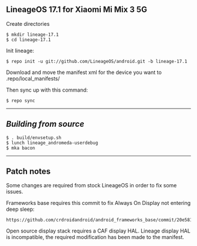 LineageOS 17.1 for Xiaomi Mi Mix 3 5G
------------------------------------

Create directories

	$ mkdir lineage-17.1
	$ cd lineage-17.1

Init lineage:

	$ repo init -u git://github.com/LineageOS/android.git -b lineage-17.1
  

Download and move the manifest xml for the device you want to .repo/local_manifests/

Then sync up with this command:

	$ repo sync

-------------
 
_Building from source_
---------------

	$ . build/envsetup.sh
	$ lunch lineage_andromeda-userdebug
	$ mka bacon

-------------

Patch notes
-----------

Some changes are required from stock LineageOS in order to fix some issues.

Frameworks base requires this commit to fix Always On Display not entering deep sleep:

	https://github.com/crdroidandroid/android_frameworks_base/commit/20e5811d89084a9bf8002e08e513273c94024341

Open source display stack requires a CAF display HAL. Lineage display HAL is incompatible, the required modification has been made to the manifest.
